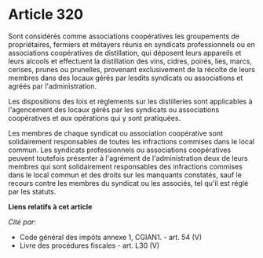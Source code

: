 # Article 320

Sont considérés comme associations coopératives les groupements de propriétaires, fermiers et métayers réunis en syndicats
professionnels ou en associations coopératives de distillation, qui déposent leurs appareils et leurs alcools et effectuent
la distillation des vins, cidres, poirés, lies, marcs, cerises, prunes ou prunelles, provenant exclusivement de la récolte de
leurs membres dans des locaux gérés par lesdits syndicats ou associations et agréés par l'administration.

Les dispositions des lois et règlements sur les distilleries sont applicables à l'agencement des locaux gérés par les
syndicats ou associations coopératives et aux opérations qui y sont pratiquées.

Les membres de chaque syndicat ou association coopérative sont solidairement responsables de toutes les infractions commises
dans le local commun. Les syndicats professionnels ou associations coopératives peuvent toutefois présenter à l'agrément de
l'administration deux de leurs membres qui sont solidairement responsables des infractions commises dans le local commun et
des droits sur les manquants constatés, sauf le recours contre les membres du syndicat ou les associés, tel qu'il est réglé
par les statuts.

**Liens relatifs à cet article**

_Cité par_:

  - Code général des impôts annexe 1, CGIAN1. - art. 54 (V)
  - Livre des procédures fiscales - art. L30 (V)
